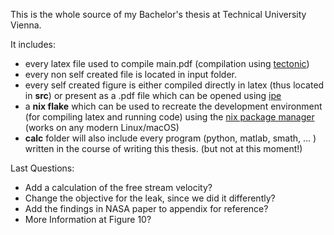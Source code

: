 This is the whole source of my Bachelor's thesis at Technical University Vienna.

It includes:
- every latex file used to compile main.pdf (compilation using [tectonic](https://tectonic-typesetting.github.io/en-US/))
- every non self created file is located in input folder.
- every self created figure is either compiled directly in latex (thus located in **src**) or present as a .pdf file which can be opened using [ipe](https://ipe.otfried.org/)
- a **nix flake** which can be used to recreate the development environment (for compiling latex and running code) using the [nix package manager](https://nixos.org/) (works on any modern Linux/macOS)
- **calc** folder will also include every program (python, matlab, smath, ... ) written in the course of writing this thesis. (but not at this moment!)

Last Questions:

- Add a calculation of the free stream velocity?
- Change the objective for the leak, since we did it differently?
- Add the findings in NASA paper to appendix for reference?
- More Information at Figure 10?
